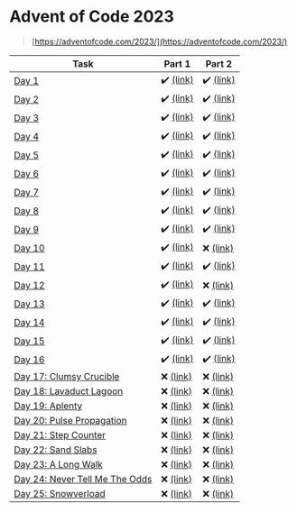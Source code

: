 # Advent of Code 2023

> [https://adventofcode.com/2023/](https://adventofcode.com/2023/)

| Task | Part 1 | Part 2 |
| ---- | ------ | ------ |
| [Day 1](https://adventofcode.com/2023/day/1) | :heavy_check_mark: [(link)](/2023/01.1) | :heavy_check_mark: [(link)](/2023/01.2) |
| [Day 2](https://adventofcode.com/2023/day/2) | :heavy_check_mark: [(link)](/2023/02.1) | :heavy_check_mark: [(link)](/2023/02.2) |
| [Day 3](https://adventofcode.com/2023/day/3) | :heavy_check_mark: [(link)](/2023/03.1) | :heavy_check_mark: [(link)](/2023/03.2) |
| [Day 4](https://adventofcode.com/2023/day/4) | :heavy_check_mark: [(link)](/2023/04.1) | :heavy_check_mark: [(link)](/2023/04.2) |
| [Day 5](https://adventofcode.com/2023/day/5) | :heavy_check_mark: [(link)](/2023/05.1) | :heavy_check_mark: [(link)](/2023/05.2) |
| [Day 6](https://adventofcode.com/2023/day/6) | :heavy_check_mark: [(link)](/2023/06.1) | :heavy_check_mark: [(link)](/2023/06.2) |
| [Day 7](https://adventofcode.com/2023/day/7) | :heavy_check_mark: [(link)](/2023/07.1) | :heavy_check_mark: [(link)](/2023/07.2) |
| [Day 8](https://adventofcode.com/2023/day/8) | :heavy_check_mark: [(link)](/2023/08.1) | :heavy_check_mark: [(link)](/2023/08.2) |
| [Day 9](https://adventofcode.com/2023/day/9) | :heavy_check_mark: [(link)](/2023/09.1) | :heavy_check_mark: [(link)](/2023/09.2) |
| [Day 10](https://adventofcode.com/2023/day/10) | :heavy_check_mark: [(link)](/2023/10.1) | :x: [(link)](/2023/10.2) |
| [Day 11](https://adventofcode.com/2023/day/11) | :heavy_check_mark: [(link)](/2023/11.1) | :heavy_check_mark: [(link)](/2023/11.2) |
| [Day 12](https://adventofcode.com/2023/day/12) | :heavy_check_mark: [(link)](/2023/12.1) | :x: [(link)](/2023/12.2) |
| [Day 13](https://adventofcode.com/2023/day/13) | :heavy_check_mark: [(link)](/2023/13.1) | :heavy_check_mark: [(link)](/2023/13.2) |
| [Day 14](https://adventofcode.com/2023/day/14) | :heavy_check_mark: [(link)](/2023/14.1) | :heavy_check_mark: [(link)](/2023/14.2) |
| [Day 15](https://adventofcode.com/2023/day/15) | :heavy_check_mark: [(link)](/2023/15.1) | :heavy_check_mark: [(link)](/2023/15.2) |
| [Day 16](https://adventofcode.com/2023/day/16) | :heavy_check_mark: [(link)](/2023/16.1) | :heavy_check_mark: [(link)](/2023/16.2) |
| [Day 17: Clumsy Crucible](https://adventofcode.com/2023/day/17) | :x: [(link)](/2023/17.1) | :x: [(link)](/2023/17.2) |
| [Day 18: Lavaduct Lagoon](https://adventofcode.com/2023/day/18) | :x: [(link)](/2023/18.1) | :x: [(link)](/2023/18.2) |
| [Day 19: Aplenty](https://adventofcode.com/2023/day/19) | :x: [(link)](/2023/19.1) | :x: [(link)](/2023/19.2) |
| [Day 20: Pulse Propagation](https://adventofcode.com/2023/day/20) | :x: [(link)](/2023/20.1) | :x: [(link)](/2023/20.2) |
| [Day 21: Step Counter](https://adventofcode.com/2023/day/21) | :x: [(link)](/2023/21.1) | :x: [(link)](/2023/21.2) |
| [Day 22: Sand Slabs](https://adventofcode.com/2023/day/22) | :x: [(link)](/2023/22.1) | :x: [(link)](/2023/22.2) |
| [Day 23: A Long Walk](https://adventofcode.com/2023/day/23) | :x: [(link)](/2023/23.1) | :x: [(link)](/2023/23.2) |
| [Day 24: Never Tell Me The Odds](https://adventofcode.com/2023/day/24) | :x: [(link)](/2023/24.1) | :x: [(link)](/2023/24.2) |
| [Day 25: Snowverload](https://adventofcode.com/2023/day/25) | :x: [(link)](/2023/25.1) | :x: [(link)](/2023/25.2) |